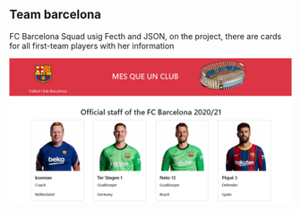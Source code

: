 ## Team barcelona
FC Barcelona Squad usig Fecth and JSON, on the project, there are cards for all first-team players with her information  

![img](https://github.com/andreshurtadoo/Team-barcelona/blob/master/imgTeam.png)
